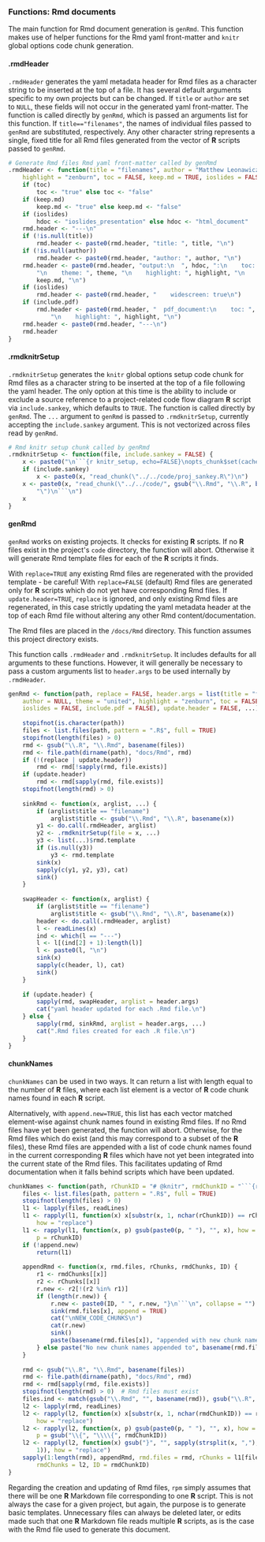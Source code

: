 


### Functions: Rmd documents

The main function for Rmd document generation is `genRmd`.
This function makes use of helper functions for the Rmd yaml front-matter and `knitr` global options code chunk generation.

#### .rmdHeader
`.rmdHeader` generates the yaml metadata header for Rmd files as a character string to be inserted at the top of a file.
It has several default arguments specific to my own projects but can be changed.
If `title` or `author` are set to `NULL`, these fields will not occur in the generated yaml front-matter.
The function is called directly by `genRmd`, which is passed an arguments list for this function.
If `title=="filenames"`, the names of individual files passed to `genRmd` are substituted, respectively.
Any other character string represents a single, fixed title for all Rmd files generated from the vector of **R** scripts passed to `genRmd`.


```r
# Generate Rmd files Rmd yaml front-matter called by genRmd
.rmdHeader <- function(title = "filenames", author = "Matthew Leonawicz", theme = "united", 
    highlight = "zenburn", toc = FALSE, keep.md = TRUE, ioslides = FALSE, include.pdf = FALSE) {
    if (toc) 
        toc <- "true" else toc <- "false"
    if (keep.md) 
        keep.md <- "true" else keep.md <- "false"
    if (ioslides) 
        hdoc <- "ioslides_presentation" else hdoc <- "html_document"
    rmd.header <- "---\n"
    if (!is.null(title)) 
        rmd.header <- paste0(rmd.header, "title: ", title, "\n")
    if (!is.null(author)) 
        rmd.header <- paste0(rmd.header, "author: ", author, "\n")
    rmd.header <- paste0(rmd.header, "output:\n  ", hdoc, ":\n    toc: ", toc, 
        "\n    theme: ", theme, "\n    highlight: ", highlight, "\n    keep_md: ", 
        keep.md, "\n")
    if (ioslides) 
        rmd.header <- paste0(rmd.header, "    widescreen: true\n")
    if (include.pdf) 
        rmd.header <- paste0(rmd.header, "  pdf_document:\n    toc: ", toc, 
            "\n    highlight: ", highlight, "\n")
    rmd.header <- paste0(rmd.header, "---\n")
    rmd.header
}
```

#### .rmdknitrSetup
`.rmdknitrSetup` generates the `knitr` global options setup code chunk for Rmd files as a character string to be inserted at the top of a file following the yaml header.
The only option at this time is the ability to include or exclude a source reference to a project-related code flow diagram **R** script via `include.sankey`, which defaults to `TRUE`.
The function is called directly by `genRmd`.
The `...` argument to `genRmd` is passed to `.rmdknitrSetup`, currently accepting the `include.sankey` argument. This is not vectorized across files read by `genRmd`.


```r
# Rmd knitr setup chunk called by genRmd
.rmdknitrSetup <- function(file, include.sankey = FALSE) {
    x <- paste0("\n```{r knitr_setup, echo=FALSE}\nopts_chunk$set(cache=FALSE, eval=FALSE, tidy=TRUE, message=FALSE, warning=FALSE)\n")
    if (include.sankey) 
        x <- paste0(x, "read_chunk(\"../../code/proj_sankey.R\")\n")
    x <- paste0(x, "read_chunk(\"../../code/", gsub("\\.Rmd", "\\.R", basename(file)), 
        "\")\n```\n")
    x
}
```

#### genRmd
`genRmd` works on existing projects. It checks for existing **R** scripts.
If no **R** files exist in the project's `code` directory, the function will abort.
Otherwise it will generate Rmd template files for each of the **R** scripts it finds.

With `replace=TRUE` any existing Rmd files are regenerated with the provided template - be careful!
With `replace=FALSE` (default) Rmd files are generated only for **R** scripts which do not yet have corresponding Rmd files.
If `update.header=TRUE`, `replace` is ignored, and only existing Rmd files are regenerated,
in this case strictly updating the yaml metadata header at the top of each Rmd file without altering any other Rmd content/documentation. 

The Rmd files are placed in the `/docs/Rmd` directory.
This function assumes this project directory exists.

This function calls `.rmdHeader` and `.rmdknitrSetup`.
It includes defaults for all arguments to these functions.
However, it will generally be necessary to pass a custom arguments list to `header.args` to be used internally by `.rmdHeader`.


```r
genRmd <- function(path, replace = FALSE, header.args = list(title = "filename", 
    author = NULL, theme = "united", highlight = "zenburn", toc = FALSE, keep.md = TRUE, 
    ioslides = FALSE, include.pdf = FALSE), update.header = FALSE, ...) {
    
    stopifnot(is.character(path))
    files <- list.files(path, pattern = ".R$", full = TRUE)
    stopifnot(length(files) > 0)
    rmd <- gsub("\\.R", "\\.Rmd", basename(files))
    rmd <- file.path(dirname(path), "docs/Rmd", rmd)
    if (!(replace | update.header)) 
        rmd <- rmd[!sapply(rmd, file.exists)]
    if (update.header) 
        rmd <- rmd[sapply(rmd, file.exists)]
    stopifnot(length(rmd) > 0)
    
    sinkRmd <- function(x, arglist, ...) {
        if (arglist$title == "filename") 
            arglist$title <- gsub("\\.Rmd", "\\.R", basename(x))
        y1 <- do.call(.rmdHeader, arglist)
        y2 <- .rmdknitrSetup(file = x, ...)
        y3 <- list(...)$rmd.template
        if (is.null(y3)) 
            y3 <- rmd.template
        sink(x)
        sapply(c(y1, y2, y3), cat)
        sink()
    }
    
    swapHeader <- function(x, arglist) {
        if (arglist$title == "filename") 
            arglist$title <- gsub("\\.Rmd", "\\.R", basename(x))
        header <- do.call(.rmdHeader, arglist)
        l <- readLines(x)
        ind <- which(l == "---")
        l <- l[(ind[2] + 1):length(l)]
        l <- paste0(l, "\n")
        sink(x)
        sapply(c(header, l), cat)
        sink()
    }
    
    if (update.header) {
        sapply(rmd, swapHeader, arglist = header.args)
        cat("yaml header updated for each .Rmd file.\n")
    } else {
        sapply(rmd, sinkRmd, arglist = header.args, ...)
        cat(".Rmd files created for each .R file.\n")
    }
}
```

#### chunkNames
`chunkNames` can be used in two ways.
It can return a list with length equal to the number of **R** files,
where each list element is a vector of **R** code chunk names found in each **R** script.

Alternatively, with `append.new=TRUE`, this list has each vector matched element-wise against chunk names found in existing Rmd files.
If no Rmd files have yet been generated, the function will abort.
Otherwise, for the Rmd files which do exist (and this may correspond to a subset of the **R** files),
these Rmd files are appended with a list of code chunk names found in the current corresponding **R** files
which have not yet been integrated into the current state of the Rmd files.
This facilitates updating of Rmd documentation when it falls behind scripts which have been updated.


```r
chunkNames <- function(path, rChunkID = "# @knitr", rmdChunkID = "```{r", append.new = FALSE) {
    files <- list.files(path, pattern = ".R$", full = TRUE)
    stopifnot(length(files) > 0)
    l1 <- lapply(files, readLines)
    l1 <- rapply(l1, function(x) x[substr(x, 1, nchar(rChunkID)) == rChunkID], 
        how = "replace")
    l1 <- rapply(l1, function(x, p) gsub(paste0(p, " "), "", x), how = "replace", 
        p = rChunkID)
    if (!append.new) 
        return(l1)
    
    appendRmd <- function(x, rmd.files, rChunks, rmdChunks, ID) {
        r1 <- rmdChunks[[x]]
        r2 <- rChunks[[x]]
        r.new <- r2[!(r2 %in% r1)]
        if (length(r.new)) {
            r.new <- paste0(ID, " ", r.new, "}\n```\n", collapse = "")  # Hard coded brace and backticks
            sink(rmd.files[x], append = TRUE)
            cat("\nNEW_CODE_CHUNKS\n")
            cat(r.new)
            sink()
            paste(basename(rmd.files[x]), "appended with new chunk names from .R file")
        } else paste("No new chunk names appended to", basename(rmd.files[x]))
    }
    
    rmd <- gsub("\\.R", "\\.Rmd", basename(files))
    rmd <- file.path(dirname(path), "docs/Rmd", rmd)
    rmd <- rmd[sapply(rmd, file.exists)]
    stopifnot(length(rmd) > 0)  # Rmd files must exist
    files.ind <- match(gsub("\\.Rmd", "", basename(rmd)), gsub("\\.R", "", basename(files)))  # Rmd exist for which R script
    l2 <- lapply(rmd, readLines)
    l2 <- rapply(l2, function(x) x[substr(x, 1, nchar(rmdChunkID)) == rmdChunkID], 
        how = "replace")
    l2 <- rapply(l2, function(x, p) gsub(paste0(p, " "), "", x), how = "replace", 
        p = gsub("\\{", "\\\\{", rmdChunkID))
    l2 <- rapply(l2, function(x) gsub("}", "", sapply(strsplit(x, ","), "[[", 
        1)), how = "replace")
    sapply(1:length(rmd), appendRmd, rmd.files = rmd, rChunks = l1[files.ind], 
        rmdChunks = l2, ID = rmdChunkID)
}
```

Regarding the creation and updating of Rmd files, `rpm` simply assumes that there will be one **R** Markdown file corresponding to one **R** script.
This is not always the case for a given project, but again, the purpose is to generate basic templates.
Unnecessary files can always be deleted later, or edits made such that one **R** Markdown file reads multiple **R** scripts,
as is the case with the Rmd file used to generate this document.
